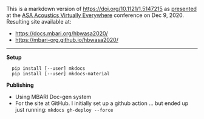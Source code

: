 This is a markdown version of <https://doi.org/10.1121/1.5147215>
as [presented](https://ave20-asa.ipostersessions.com/default.aspx?s=68-D3-A1-DF-62-78-D8-57-5F-78-3F-45-D9-F1-0E-92)
at the
[ASA Acoustics Virtually Everywhere](https://asa_ave20.vfairs.com/)
conference
on Dec 9, 2020.
Resulting site available at:

- <https://docs.mbari.org/hbwasa2020/>
- <https://mbari-org.github.io/hbwasa2020/>

---

**Setup**

      pip install [--user] mkdocs
      pip install [--user] mkdocs-material

**Publishing**

- Using MBARI Doc-gen system
- For the site at GitHub. I initially set up a github action ...
but ended up just running: `mkdocs gh-deploy --force`
